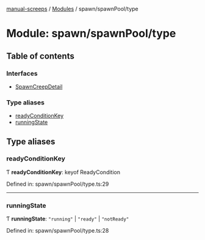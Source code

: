 [manual-screeps](../README.md) / [Modules](../modules.md) / spawn/spawnPool/type

# Module: spawn/spawnPool/type

## Table of contents

### Interfaces

- [SpawnCreepDetail](../interfaces/spawn_spawnpool_type.spawncreepdetail.md)

### Type aliases

- [readyConditionKey](spawn_spawnpool_type.md#readyconditionkey)
- [runningState](spawn_spawnpool_type.md#runningstate)

## Type aliases

### readyConditionKey

Ƭ **readyConditionKey**: keyof ReadyCondition

Defined in: spawn/spawnPool/type.ts:29

___

### runningState

Ƭ **runningState**: ``"running"`` \| ``"ready"`` \| ``"notReady"``

Defined in: spawn/spawnPool/type.ts:28
